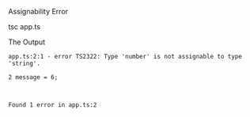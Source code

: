 Assignability Error

tsc app.ts

The Output

	app.ts:2:1 - error TS2322: Type 'number' is not assignable to type 'string'.

	2 message = 6;



  	Found 1 error in app.ts:2



